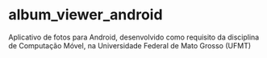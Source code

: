 # album_viewer_android
Aplicativo de fotos para Android, desenvolvido como requisito da disciplina de Computação Móvel, na Universidade Federal de Mato Grosso (UFMT)
